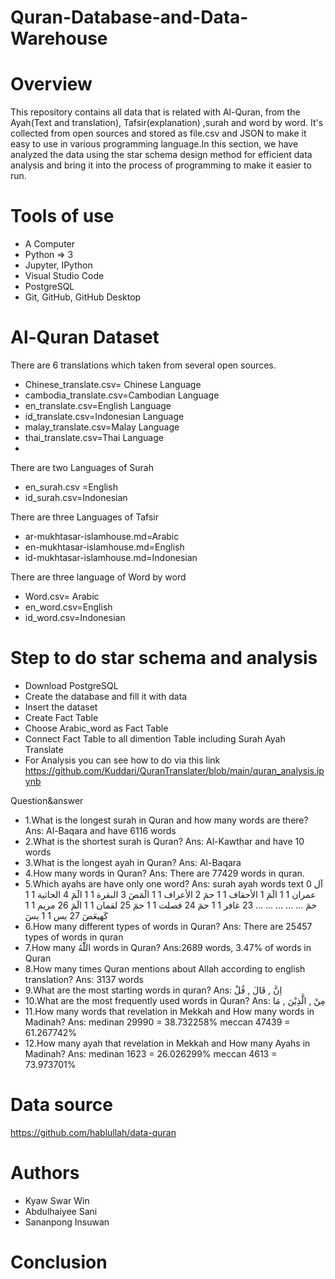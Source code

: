 # Quran-Database-and-Data-Warehouse
# Overview
This repository contains all data that is related with Al-Quran, from the Ayah(Text and translation), Tafsir(explanation) ,surah and word by word. It's collected from open sources and stored as file.csv and JSON to make it easy to use in various programming language.In this section, we have analyzed the data using the star schema design method for efficient data analysis and bring it into the process of programming to make it easier to run.
# Tools of use
- A Computer
- Python => 3
- Jupyter, IPython 
- Visual Studio Code
- PostgreSQL
- Git, GitHub, GitHub Desktop
# Al-Quran Dataset
There are 6 translations which taken from several open sources.
- Chinese_translate.csv= Chinese Language
- cambodia_translate.csv=Cambodian Language
- en_translate.csv=English Language
- id_translate.csv=Indonesian Language
- malay_translate.csv=Malay Language
- thai_translate.csv=Thai Language
- 
There are two Languages of Surah
- en_surah.csv =English
- id_surah.csv=Indonesian

There are three Languages of Tafsir
- ar-mukhtasar-islamhouse.md=Arabic
- en-mukhtasar-islamhouse.md=English
- id-mukhtasar-islamhouse.md=Indonesian

There are three language of Word by word
- Word.csv= Arabic
- en_word.csv=English
- id_word.csv=Indonesian

# Step to do star schema and analysis
- Download PostgreSQL
- Create the  database and fill it with data
- Insert the dataset
- Create Fact Table
- Choose Arabic_word as Fact Table  
- Connect Fact Table to all dimention Table including Surah Ayah Translate
- For Analysis you can see how to do  via this link https://github.com/Kuddari/QuranTranslater/blob/main/quran_analysis.ipynb

Question&answer
- 1.What is the longest surah in Quran and how many words are there?
  Ans: Al-Baqara and have 6116 words
- 2.What is the shortest surah is Quran?
  Ans: Al-Kawthar and have 10 words
- 3.What is the longest ayah in Quran?
  Ans: Al-Baqara
- 4.How many words in Quran?
  Ans: There are 77429 words in quran.
- 5.Which ayahs are have only one word?
  Ans:
  surah  ayah   words	text
0	آل عمران	1	1	الٓمٓ
1	الأحقاف	1	1	حمٓ
2	الأعراف	1	1	الٓمٓصٓ
3	البقرة	1	1	الٓمٓ
4	الجاثية	1	1	حمٓ
...	...	...	...	...
23	غافر	1	1	حمٓ
24	فصلت	1	1	حمٓ
25	لقمان	1	1	الٓمٓ
26	مريم	1	1	كٓهيعٓصٓ
27	يس	1	1	يسٓ
- 6.How many different types of words in Quran?
  Ans: There are 25457 types of words in quran
- 7.How many اللّٰهُ words in Quran?
  Ans:2689 words, 3.47% of words in Quran
- 8.How many times Quran mentions about Allah according to english translation?
  Ans: 3137 words
- 9.What are the most starting words in quran?
  Ans: اِنَّ , قَالَ , قُلْ
- 10.What are the most frequently used words in Quran?
  Ans: مِنْ , الَّذِیْنَ , مَا
- 11.How many words that revelation in Mekkah and How many words in Madinah?
  Ans:	medinan	29990 =	38.732258%
	meccan	47439 =	61.267742%
- 12.How many ayah that revelation in Mekkah and How many Ayahs in Madinah?
  Ans: 	medinan	1623 =	26.026299%
	meccan	4613 =	73.973701%
# Data source
https://github.com/hablullah/data-quran

# Authors
- Kyaw Swar Win
- Abdulhaiyee Sani
- Sananpong Insuwan

# Conclusion
